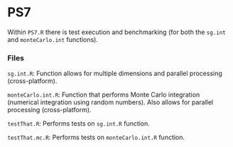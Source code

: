 # PS7

Within `PS7.R` there is test execution and benchmarking (for both the `sg.int` and `monteCarlo.int` functions).  

### Files

`sg.int.R`: Function allows for multiple dimensions and parallel processing (cross-platform).

`monteCarlo.int.R`: Function that performs Monte Carlo integration (numerical integration using random numbers). Also allows for parallel processing (cross-platform).

`testThat.R`: Performs tests on `sg.int.R` function.

`testThat.mc.R`: Performs tests on `monteCarlo.int.R` function.
